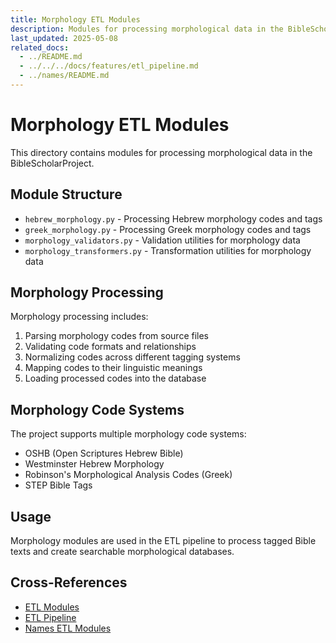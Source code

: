 ```yaml
---
title: Morphology ETL Modules
description: Modules for processing morphological data in the BibleScholarProject
last_updated: 2025-05-08
related_docs:
  - ../README.md
  - ../../../docs/features/etl_pipeline.md
  - ../names/README.md
---
```

# Morphology ETL Modules

This directory contains modules for processing morphological data in the BibleScholarProject.

## Module Structure

- `hebrew_morphology.py` - Processing Hebrew morphology codes and tags
- `greek_morphology.py` - Processing Greek morphology codes and tags
- `morphology_validators.py` - Validation utilities for morphology data
- `morphology_transformers.py` - Transformation utilities for morphology data

## Morphology Processing

Morphology processing includes:

1. Parsing morphology codes from source files
2. Validating code formats and relationships
3. Normalizing codes across different tagging systems
4. Mapping codes to their linguistic meanings
5. Loading processed codes into the database

## Morphology Code Systems

The project supports multiple morphology code systems:

- OSHB (Open Scriptures Hebrew Bible)
- Westminster Hebrew Morphology
- Robinson's Morphological Analysis Codes (Greek)
- STEP Bible Tags

## Usage

Morphology modules are used in the ETL pipeline to process tagged Bible texts and create searchable morphological databases.

## Cross-References
- [ETL Modules](../README.md)
- [ETL Pipeline](../../../docs/features/etl_pipeline.md)
- [Names ETL Modules](../names/README.md) 